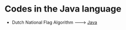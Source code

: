  # Codes in the Java language
 * Dutch National Flag Algorithm ---> [Java](Code/Java/Segregate01and2.java)
